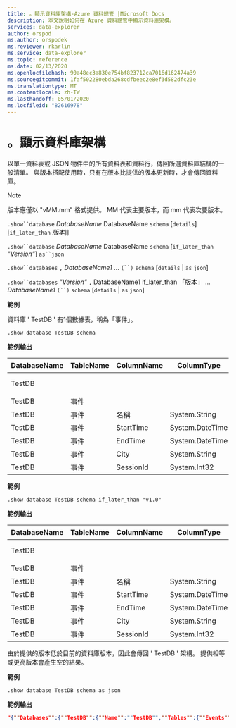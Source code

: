 ```yaml
---
title: 。顯示資料庫架構-Azure 資料總管 |Microsoft Docs
description: 本文說明如何在 Azure 資料總管中顯示資料庫架構。
services: data-explorer
author: orspod
ms.author: orspodek
ms.reviewer: rkarlin
ms.service: data-explorer
ms.topic: reference
ms.date: 02/13/2020
ms.openlocfilehash: 90a48ec3a830e754bf823712ca7016d162474a39
ms.sourcegitcommit: 1faf502280ebda268cdfbeec2e8ef3d582dfc23e
ms.translationtype: MT
ms.contentlocale: zh-TW
ms.lasthandoff: 05/01/2020
ms.locfileid: "82616978"
---
```

# <a name="show-databases-schema"></a>。顯示資料庫架構

以單一資料表或 JSON 物件中的所有資料表和資料行，傳回所選資料庫結構的一般清單。
與版本搭配使用時，只有在版本比提供的版本更新時，才會傳回資料庫。

> [!NOTE]
> 版本應僅以 "vMM.mm" 格式提供。 MM 代表主要版本，而 mm 代表次要版本。

`.show``database` *DatabaseName* DatabaseName `schema` [`details`] [`if_later_than` *版本*]] 

`.show``database` *DatabaseName* DatabaseName `schema` [`if_later_than` *"Version"*] `as``json`
 
`.show``databases` `,` *DatabaseName1* ... `(``)` `schema` [`details` | `as` `json`]
 
`.show``databases` *"Version"* `,` DatabaseName1 if_later_than 「版本」 ... *DatabaseName1* `(``)` `schema` [`details` | `as` `json`]

**範例** 
 
資料庫 ' TestDB ' 有1個數據表，稱為「事件」。

```kusto
.show database TestDB schema 
```

**範例輸出**

|DatabaseName|TableName|ColumnName|ColumnType|IsDefaultTable|IsDefaultColumn|PrettyName|版本
|---|---|---|---|---|---|---|--- 
|TestDB||||False|False||v1。1       
|TestDB|事件|||True|False||       
|TestDB|事件| 名稱|System.String|True|False||     
|TestDB|事件| StartTime|  System.DateTime|True|False||    
|TestDB|事件| EndTime|    System.DateTime|True|False||        
|TestDB|事件| City|   System.String|True| False||     
|TestDB|事件| SessionId|  System.Int32|True|  True|| 

**範例** 
 
```kusto
.show database TestDB schema if_later_than "v1.0" 
```
**範例輸出**

|DatabaseName|TableName|ColumnName|ColumnType|IsDefaultTable|IsDefaultColumn|PrettyName|版本
|---|---|---|---|---|---|---|--- 
|TestDB||||False|False||v1。1       
|TestDB|事件|||True|False||       
|TestDB|事件| 名稱|System.String|True|False||     
|TestDB|事件| StartTime|  System.DateTime|True|False||    
|TestDB|事件| EndTime|    System.DateTime|True|False||        
|TestDB|事件| City|   System.String|True| False||     
|TestDB|事件| SessionId|  System.Int32|True|  True||  

由於提供的版本低於目前的資料庫版本，因此會傳回 ' TestDB ' 架構。 提供相等或更高版本會產生空的結果。

**範例** 
 
```kusto
.show database TestDB schema as json
```

**範例輸出**

```json
"{""Databases"":{""TestDB"":{""Name"":""TestDB"",""Tables"":{""Events"":{""Name"":""Events"",""DefaultColumn"":null,""OrderedColumns"":[{""Name"":""Name"",""Type"":""System.String""},{""Name"":""StartTime"",""Type"":""System.DateTime""},{""Name"":""EndTime"",""Type"":""System.DateTime""},{""Name"":""City"",""Type"":""System.String""},{""Name"":""SessionId"",""Type"":""System.Int32""}]}},""PrettyName"":null,""MajorVersion"":1,""MinorVersion"":1,""Functions"":{}}}}"
```

